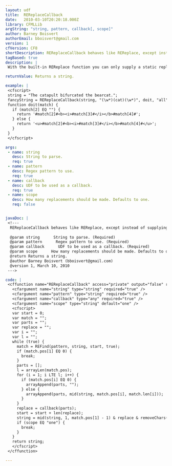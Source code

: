 ```yaml
---
layout: udf
title:  REReplaceCallback
date:   2010-03-10T20:20:18.000Z
library: CFMLLib
argString: "string, pattern, callback[, scope]"
author: Barney Boisvert
authorEmail: bboisvert@gmail.com
version: 1
cfVersion: CF8
shortDescription: REReplaceCallback behaves like REReplace, except instead of supplying a replacement string, you supply a function to invoke on each match.
tagBased: true
description: |
 With the built-in REReplace function you can only supply a static replace string (parameterized with backreferences, of course).  This UDF allows you to supply a function callback that will be passed all matches (including subexpressions) allowing you to use arbitrary CFML to construct the replacement string dynamically.

returnValue: Returns a string.

example: |
 <cfscript>
 string = "The catapult bifurcated the bearcat.";
 fancyString = REReplaceCallback(string, "(\w*)(cat)(\w*)", doit, "all");
 function doit(match) {
   if (match[2] EQ "") {
     return '#match[2]#<b><i>#match[3]#</i></b>#match[4]#';
   } else {
     return '<u>#match[2]#<b><i>#match[3]#</i></b>#match[4]#</u>';
   }
 }
 </cfscript>

args:
 - name: string
   desc: String to parse.
   req: true
 - name: pattern
   desc: Regex pattern to use.
   req: true
 - name: callback
   desc: UDF to be used as a callback.
   req: true
 - name: scope
   desc: How many replacements should be made. Defaults to one.
   req: false


javaDoc: |
 <!---
  REReplaceCallback behaves like REReplace, except instead of supplying a replacement string, you supply a function to invoke on each match.
  
  @param string      String to parse. (Required)
  @param pattern      Regex pattern to use. (Required)
  @param callback      UDF to be used as a callback. (Required)
  @param scope      How many replacements should be made. Defaults to one. (Optional)
  @return Returns a string. 
  @author Barney Boisvert (bboisvert@gmail.com) 
  @version 1, March 10, 2010 
 --->

code: |
 <cffunction name="REReplaceCallback" access="private" output="false" returntype="string">
   <cfargument name="string" type="string" required="true" />
   <cfargument name="pattern" type="string" required="true" />
   <cfargument name="callback" type="any" required="true" />
   <cfargument name="scope" type="string" default="one" />
   <cfscript>
   var start = 0;
   var match = "";
   var parts = "";
   var replace = "";
   var i = "";
   var l = "";
   while (true) {
     match = REFind(pattern, string, start, true);
     if (match.pos[1] EQ 0) {
       break;
     }
     parts = [];
     l = arrayLen(match.pos);
     for (i = 1; i LTE l; i++) {
       if (match.pos[i] EQ 0) {
         arrayAppend(parts, "");
       } else {
         arrayAppend(parts, mid(string, match.pos[i], match.len[i]));
       }
     }
     replace = callback(parts);
     start = start + len(replace);
     string = mid(string, 1, match.pos[1] - 1) & replace & removeChars(string, 1, match.pos[1] + match.len[1] - 1);
     if (scope EQ "one") {
       break;
     }
   }
   return string;
   </cfscript>
 </cffunction>

---
```


